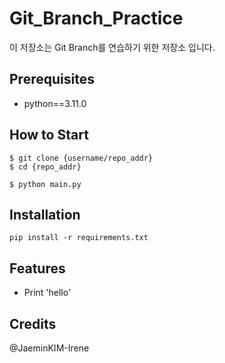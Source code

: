 # Git_Branch_Practice

이 저장소는 Git Branch를 연습하기 위한 저장소 입니다.

## Prerequisites

- python==3.11.0

## How to Start
```shell
$ git clone {username/repo_addr}
$ cd {repo_addr}

$ python main.py
```

## Installation 

```shell
pip install -r requirements.txt
```

## Features
- Print 'hello'

## Credits
@JaeminKIM-Irene
